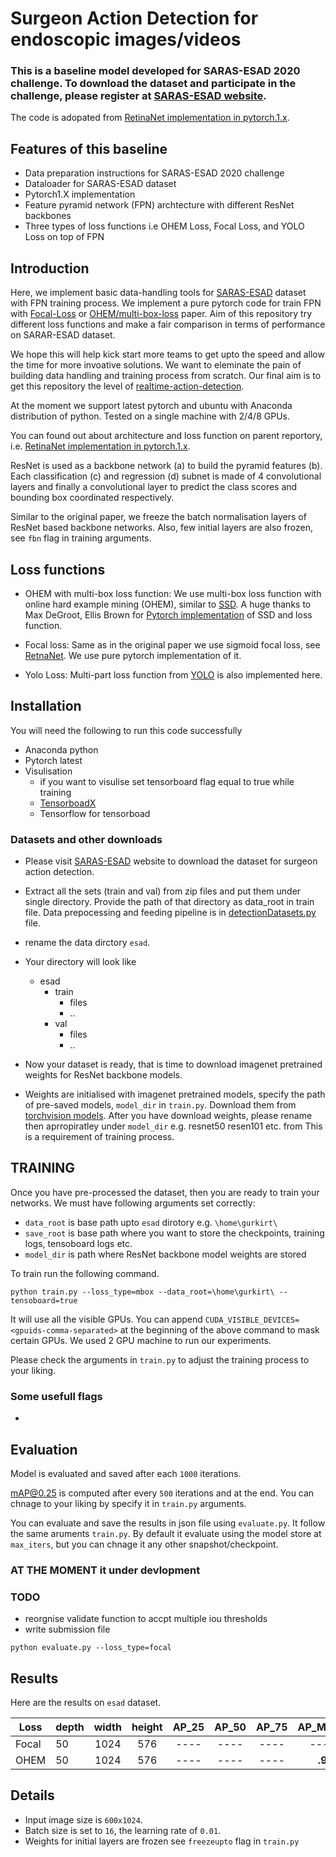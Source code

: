 # Surgeon Action Detection for endoscopic images/videos
### This is a baseline model developed for SARAS-ESAD 2020 challenge. To download the dataset and participate in the challenge, please register at [SARAS-ESAD website](https://saras-esad.grand-challenge.org).

The code is adopated from [RetinaNet implementation in pytorch.1.x](https://github.com/gurkirt/RetinaNet.pytorch.1.x).

## Features of this baseline

- Data preparation instructions for SARAS-ESAD 2020 challenge
- Dataloader for SARAS-ESAD dataset
- Pytorch1.X implementation
- Feature pyramid network (FPN) archtecture with different ResNet backbones
- Three types of loss functions i.e OHEM Loss, Focal Loss, and YOLO Loss on top of FPN

## Introduction

Here, we implement basic data-handling tools for [SARAS-ESAD](https://saras-esad.grand-challenge.org/Dataset/) dataset with FPN training process. We implement a pure pytorch code for train FPN with [Focal-Loss](https://arxiv.org/pdf/1708.02002.pdf) or [OHEM/multi-box-loss](https://arxiv.org/pdf/1512.02325.pdf) paper. Aim of this repository try different loss functions and make a fair comparison in terms of performance on SARAR-ESAD dataset.

We hope this will help kick start more teams to get upto the speed and allow the time for more invoative solutions. We want to eleminate the pain of building data handling and training process from scratch. Our final aim is to get this repository the level of [realtime-action-detection](https://github.com/gurkirt/realtime-action-detection).

At the moment we support latest pytorch and ubuntu with Anaconda distribution of python. Tested on a single machine with 2/4/8 GPUs.

You can found out about architecture and loss function on parent reportory, i.e. [RetinaNet implementation in pytorch.1.x](https://github.com/gurkirt/RetinaNet.pytorch.1.x).

ResNet is used as a backbone network (a) to build the pyramid features (b). 
Each classification (c) and regression (d) subnet is made of 4 convolutional layers and finally a convolutional layer to predict the class scores and bounding box coordinated respectively.

Similar to the original paper, we freeze the batch normalisation layers of ResNet based backbone networks. Also, few initial layers are also frozen, see `fbn` flag in training arguments. 

## Loss functions 
- OHEM with multi-box loss function: We use multi-box loss function with online hard example mining (OHEM), similar to [SSD](https://arxiv.org/pdf/1512.02325.pdf). A huge thanks to Max DeGroot, Ellis Brown for [Pytorch implementation](https://github.com/amdegroot/ssd.pytorch) of SSD and loss function.

- Focal loss: Same as in the original paper we use sigmoid focal loss, see [RetnaNet](https://arxiv.org/pdf/1708.02002.pdf). We use pure pytorch implementation of it.

- Yolo Loss: Multi-part loss function from [YOLO](https://pjreddie.com/darknet/yolo/) is also implemented here.

## Installation
You will need the following to run this code successfully
- Anaconda python
- Pytorch latest
- Visulisation 
  - if you want to visulise set tensorboard flag equal to true while training
  - [TensorboadX](https://github.com/lanpa/tensorboardX)
  - Tensorflow for tensorboad


### Datasets and other downloads
- Please visit [SARAS-ESAD](https://saras-esad.grand-challenge.org) website to download the dataset for surgeon action detection. 
- Extract all the sets (train and val) from zip files and put them under single directory. Provide the path of that directory as data_root in train file. Data prepocessing and feeding pipeline is in [detectionDatasets.py](https://github.com/Viveksbawa/SARAS-ESAD-baseline/blob/master/data/detectionDatasets.py) file.
- rename the data dirctory `esad`. 
- Your directory will look like
  - esad
    - train
      - files
      - ..
    - val
      - files
      - ..

- Now your dataset is ready, that is time to download imagenet pretrained weights for ResNet backbone models. 
- Weights are initialised with imagenet pretrained models, specify the path of pre-saved models, `model_dir` in `train.py`. Download them from [torchvision models](https://github.com/pytorch/vision/blob/master/torchvision/models/resnet.py). After you have download weights, please rename then aprropiratley under `model_dir` e.g. resnet50 resen101 etc. from This is a requirement of training process. 

## TRAINING

Once you have pre-processed the dataset, then you are ready to train your networks.
We must have following arguments set correctly:
- `data_root` is base path upto `esad` dirotory e.g. `\home\gurkirt\`
- `save_root` is base path where you want to store the checkpoints, training logs, tensoboard logs etc.
- `model_dir` is path where ResNet backbone model weights are stored

To train run the following command. 

```
python train.py --loss_type=mbox --data_root=\home\gurkirt\ --tensoboard=true
```

It will use all the visible GPUs. 
You can append `CUDA_VISIBLE_DEVICES=<gpuids-comma-separated>` at the beginning of the above command to mask certain GPUs. We used 2 GPU machine to run our experiments.

Please check the arguments in `train.py` to adjust the training process to your liking.

### Some usefull flags
- 

## Evaluation
Model is evaluated and saved after each `1000` iterations. 

mAP@0.25 is computed after every `500` iterations and at the end. You can chnage to your liking by specify it in `train.py` arguments.

You can evaluate and save the results in json file using `evaluate.py`. It follow the same aruments `train.py`.
By default it evaluate using the model store at `max_iters`, but you can chnage it any other snapshot/checkpoint.

### AT THE MOMENT it under devlopment
### TODO
- reorgnise validate function to accpt multiple iou thresholds
- write submission file


```
python evaluate.py --loss_type=focal
```


## Results
Here are the results on `esad` dataset.

Loss   |depth | width | height | AP_25    | AP_50   | AP_75    | AP_MEAN  |   
|----- |----- |:----: |:------:| :------: | :------:| :------: | :------: |
| Focal| 50   |  1024 | 576    | ----     | ----    | ----     | ----     |  
| OHEM | 50   |  1024 | 576    | ----     | ----    | ---- | **.9** |

## Details
- Input image size is `600x1024`.
- Batch size is set to `16`, the learning rate of `0.01`.
- Weights for initial layers are frozen see `freezeupto` flag in `train.py`

